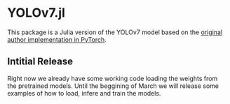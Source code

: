 # YOLOv7.jl

This package is a Julia version of the YOLOv7 model based on the [original author implementation in PyTorch](https://github.com/WongKinYiu/yolov7).

## Intitial Release
Right now we already have some working code loading the weights from the pretrained models. Until the beggining of March we will release some examples of how to load, infere and train the models.
